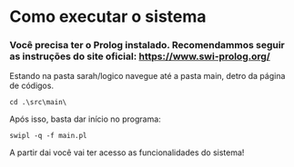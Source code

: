 # Como executar o sistema

### Você precisa ter o Prolog instalado. Recomendammos seguir as instruções do site oficial: https://www.swi-prolog.org/

Estando na pasta sarah/logico navegue até a pasta main, detro da página de códigos.
```
cd .\src\main\
```

Após isso, basta dar início no programa:

```
swipl -q -f main.pl
```
A partir dai você vai ter acesso as funcionalidades do sistema! 
